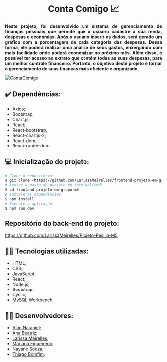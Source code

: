 <h1 align="center">Conta Comigo 📈</h1>

**<p align="justify">Neste projeto, foi desenvolvido um sistema de gerenciamento de finanças pessoais que permite que o usuário cadastre a sua renda, despesas e economias. Após o usuário inserir os dados, será gerado um gráfico com a porcentagem de cada categoria das despesas. Dessa forma, ele poderá realizar uma análise de seus gastos, enxergando com mais facilidade onde poderá economizar no próximo mês. Além disso, é possível ter acesso ao extrato que contém todas as suas despesas, para um melhor controle financeiro. Portanto, o objetivo deste projeto é tornar o gerenciamento de suas finanças mais eficiente e organizado.</p>**

![ContaComigo](https://user-images.githubusercontent.com/113534989/223282466-e9c9c9a0-fa5c-451a-b82b-6c269c5eb977.png)

## ✔️ Dependências:
- Axios;
- Bootstrap;
- Chart.js;
- React;
- React-bootstrap;
- React-chartjs-2;
- React-dom;
- React-router-dom.


## 💻 Inicialização do projeto:
```bash
# Clone o repositório:
$ git clone <https://github.com/LarissaMeirelles/frontend-projeto-em-grupo-m5>
# Acesse a pasta do projeto no terminal/cmd:
$ cd frontend-projeto-em-grupo-m5
# Instale as dependências:
$ npm install
# Execute a aplicação:
$ npm run dev
```

## Repositório do back-end do projeto:
https://github.com/LarissaMeirelles/Projeto-Resilia-M5

## 👨‍💻 Tecnologias utilizadas:
- HTML;
- CSS;
- JavaScript;
- React;
- Node.js;
- Bootstrap;
- Cyclic;
- MySQL Workbench.

## 🤝🏻 Desenvolvedores:
- [Alan Nataniel](https://github.com/alannataniel);
- [Ana Beatriz](https://github.com/beatrizprog);
- [Larissa Meirelles](https://github.com/LarissaMeirelles);
- [Mariana Figueiredo](https://github.com/MarianaFigueiredoI);
- [Nayane Souza](https://github.com/nayanesouza40);
- [Thiago Bomfim](https://github.com/thigsbomfim).
